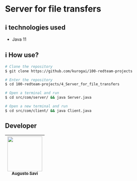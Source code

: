 # Server for file transfers

## :information_source:  technologies used

* Java 11

## :information_source: How use?
```bash
# Clone the repository
$ git clone https://github.com/kurogai/100-redteam-projects

# Enter the repository
$ cd 100-redteam-projects/4_Server_for_file_transfers

# Open a terminal and run
$ cd src/com/server/ && java Server.java

# Open a new terminal and run
$ cd src/com/client/ && java Client.java
```

## Developer

[<img src="https://avatars.githubusercontent.com/u/32443720?v=4" width=115 > <br> <sub> Augusto Savi </sub>](https://github.com/AugustoSavi) |
| :---: |
